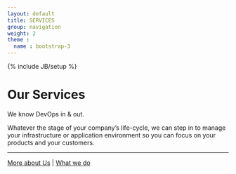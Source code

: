 ```yaml
---
layout: default
title: SERVICES
group: navigation
weight: 2
theme :
  name : bootstrap-3
---
```

{% include JB/setup %}

<h1>Our Services</h1>
<div class="content-block">
  <div class="text">
    <p>We know DevOps in & out.</p>
    <p>Whatever the stage of your company’s life-cycle, we can step in to manage your infrastructure or application environment so you can focus on your products and your customers.</p>
  </div>
</div>
<hr/>
<div class="content-block">
  <p class="text">
    <a href="">More about Us</a>
    |
    <a href="">What we do</a>
  </p>
</div>

